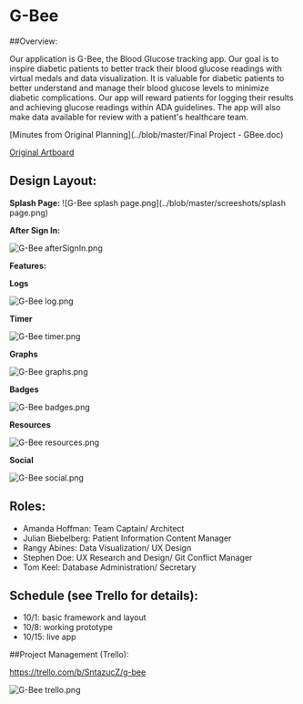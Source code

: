 # G-Bee

##Overview:

Our application is G-Bee, the Blood Glucose tracking app. Our goal is to inspire diabetic patients to better track their blood glucose readings with virtual medals and data visualization. It is valuable for diabetic patients to better understand and manage their blood glucose levels to minimize diabetic complications.  Our app will reward patients for logging their results and achieving glucose readings within ADA guidelines. The app will also make data available for review with a patient's healthcare team.

[Minutes from Original Planning](../blob/master/Final Project - GBee.doc)

[Original Artboard](../blob/master/gbee.pdf)


## Design Layout:

**Splash Page:**
![G-Bee splash page.png](../blob/master/screeshots/splash page.png)


**After Sign In:**

![G-Bee afterSignIn.png](../blob/master/screeshots/afterSignIn.png)

**Features:**

**Logs**

![G-Bee log.png](../blob/master/screeshots/log.png)

**Timer**

![G-Bee timer.png](../blob/master/screeshots/timer.png)

**Graphs**

![G-Bee graphs.png](../blob/master/screeshots/graphs.png)

**Badges**

![G-Bee badges.png](../blob/master/screeshots/badges.png)

**Resources**

![G-Bee resources.png](../blob/master/screeshots/resources.png)

**Social**

![G-Bee social.png](../blob/master/screeshots/social.png)


## Roles:

* Amanda Hoffman: Team Captain/ Architect
* Julian Biebelberg: Patient Information Content Manager
* Rangy Abines: Data Visualization/ UX Design
* Stephen Doe: UX Research and Design/ Git Conflict Manager
* Tom Keel: Database Administration/ Secretary

## Schedule (see Trello for details):

* 10/1: basic framework and layout
* 10/8: working prototype
* 10/15: live app

##Project Management (Trello):

https://trello.com/b/SntazucZ/g-bee

![G-Bee trello.png](../blob/master/screeshots/trello.png)